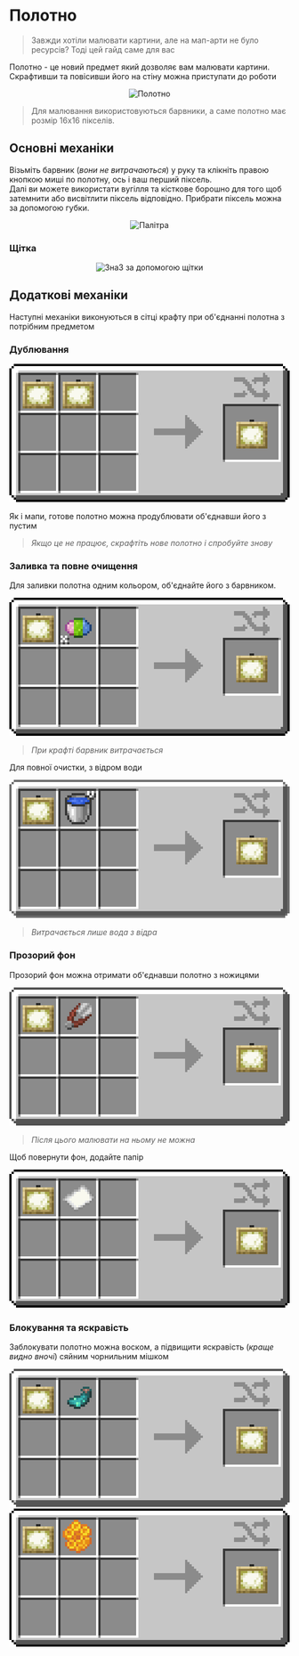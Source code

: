 # Полотно

>Завжди хотіли малювати картини, але на мап-арти не було ресурсів? Тоді цей гайд саме для вас

Полотно - це новий предмет який дозволяє вам малювати картини. Скрафтивши та повісивши його на стіну можна приступати до роботи
<center><img src="" alt="Полотно"></img></center>

>Для малювання використовуються барвники, а саме полотно має розмір 16x16 пікселів.
## Основні механіки
Візьміть барвник (*вони не витрачаються*) у руку та клікніть правою кнопкою миші по полотну, ось і ваш перший піксель.  
Далі ви можете використати вугілля та кісткове борошно для того щоб затемнити або висвітлити піксель відповідно.
Прибрати піксель можна за допомогою губки.
<center><img src="" alt="Палітра"></img></center>

### Щітка
<center><img src="" alt="3на3 за допомогою щітки"></img></center>

## Додаткові механіки
Наступні механіки виконуються в сітці крафту при об'єднанні полотна з потрібним предметом

### Дублювання
<center><img src="/images/canvas/canvas-duplication.png" alt="Полотно+полотно"></img></center>

Як і мапи, готове полотно можна продублювати об'єднавши його з пустим
>*Якщо це не працює, скрафтіть нове полотно і спробуйте знову*

### Заливка та повне очищення
Для заливки полотна одним кольором, об'єднайте його з барвником.
<center><img src="/images/canvas/canvas-fill.png" alt="Полотно+барвник"></img></center>

> *При крафті барвник витрачається*

Для повної очистки, з відром води
<center><img src="/images/canvas/canvas-with-water.png" alt="Полотно+вода"></img></center>

> *Витрачається лише вода з відра*

### Прозорий фон
Прозорий фон можна отримати об'єднавши полотно з ножицями
<center><img src="/images/canvas/canvas-shears.png" alt="Полотно+ножиці"></img></center>

>*Після цього малювати на ньому не можна*

Щоб повернути фон, додайте папір

<center><img src="/images/canvas/canvas-with-paper.png" alt="Полотно+папір"></img></center>

### Блокування та яскравість
Заблокувати полотно можна воском, а підвищити яскравість (*краще видно вночі*) сяйним чорнильним мішком
<center><img src="/images/canvas/canvas-brigtness.png" alt="Полотно+мішечок"></img>
<img src="/images/canvas/canvas-closed.png" alt="Полотно+віск"></img></center>
